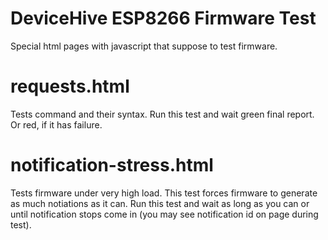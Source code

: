 # DeviceHive ESP8266 Firmware Test
Special html pages with javascript that suppose to test firmware.

# requests.html
Tests command and their syntax. Run this test and wait green final report.
Or red, if it has failure.

# notification-stress.html
Tests firmware under very high load. This test forces firmware to generate
as much notiations as it can. Run this test and wait as long as you can or
until notification stops come in (you may see notification id on page during
test).
